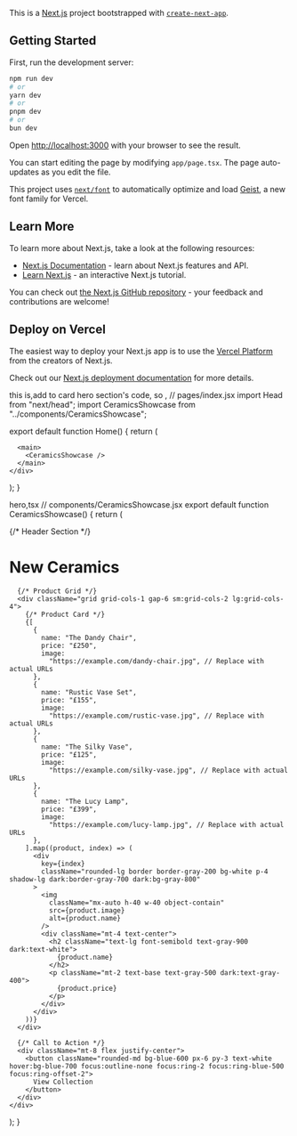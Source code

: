 This is a [Next.js](https://nextjs.org) project bootstrapped with [`create-next-app`](https://nextjs.org/docs/app/api-reference/cli/create-next-app).

## Getting Started

First, run the development server:

```bash
npm run dev
# or
yarn dev
# or
pnpm dev
# or
bun dev
```

Open [http://localhost:3000](http://localhost:3000) with your browser to see the result.

You can start editing the page by modifying `app/page.tsx`. The page auto-updates as you edit the file.

This project uses [`next/font`](https://nextjs.org/docs/app/building-your-application/optimizing/fonts) to automatically optimize and load [Geist](https://vercel.com/font), a new font family for Vercel.

## Learn More

To learn more about Next.js, take a look at the following resources:

- [Next.js Documentation](https://nextjs.org/docs) - learn about Next.js features and API.
- [Learn Next.js](https://nextjs.org/learn) - an interactive Next.js tutorial.

You can check out [the Next.js GitHub repository](https://github.com/vercel/next.js) - your feedback and contributions are welcome!

## Deploy on Vercel

The easiest way to deploy your Next.js app is to use the [Vercel Platform](https://vercel.com/new?utm_medium=default-template&filter=next.js&utm_source=create-next-app&utm_campaign=create-next-app-readme) from the creators of Next.js.

Check out our [Next.js deployment documentation](https://nextjs.org/docs/app/building-your-application/deploying) for more details.

this is,add to card hero section's code, so , 
// pages/index.jsx
import Head from "next/head";
import CeramicsShowcase from "../components/CeramicsShowcase";

export default function Home() {
  return (
    <div className="min-h-screen bg-gray-100 dark:bg-gray-900">
      <Head>
        <title>Ceramics Showcase</title>
        <link rel="icon" href="/favicon.ico" />
      </Head>

      <main>
        <CeramicsShowcase />
      </main>
    </div>
  );
}

hero,tsx
// components/CeramicsShowcase.jsx
export default function CeramicsShowcase() {
  return (
    <div className="mx-auto max-w-7xl px-4 sm:px-6 lg:px-8">
      {/* Header Section */}
      <div className="mb-8 text-center">
        <h1 className="text-4xl font-bold text-gray-900 dark:text-white">
          New Ceramics
        </h1>
      </div>

      {/* Product Grid */}
      <div className="grid grid-cols-1 gap-6 sm:grid-cols-2 lg:grid-cols-4">
        {/* Product Card */}
        {[
          {
            name: "The Dandy Chair",
            price: "£250",
            image:
              "https://example.com/dandy-chair.jpg", // Replace with actual URLs
          },
          {
            name: "Rustic Vase Set",
            price: "£155",
            image:
              "https://example.com/rustic-vase.jpg", // Replace with actual URLs
          },
          {
            name: "The Silky Vase",
            price: "£125",
            image:
              "https://example.com/silky-vase.jpg", // Replace with actual URLs
          },
          {
            name: "The Lucy Lamp",
            price: "£399",
            image:
              "https://example.com/lucy-lamp.jpg", // Replace with actual URLs
          },
        ].map((product, index) => (
          <div
            key={index}
            className="rounded-lg border border-gray-200 bg-white p-4 shadow-lg dark:border-gray-700 dark:bg-gray-800"
          >
            <img
              className="mx-auto h-40 w-40 object-contain"
              src={product.image}
              alt={product.name}
            />
            <div className="mt-4 text-center">
              <h2 className="text-lg font-semibold text-gray-900 dark:text-white">
                {product.name}
              </h2>
              <p className="mt-2 text-base text-gray-500 dark:text-gray-400">
                {product.price}
              </p>
            </div>
          </div>
        ))}
      </div>

      {/* Call to Action */}
      <div className="mt-8 flex justify-center">
        <button className="rounded-md bg-blue-600 px-6 py-3 text-white hover:bg-blue-700 focus:outline-none focus:ring-2 focus:ring-blue-500 focus:ring-offset-2">
          View Collection
        </button>
      </div>
    </div>
  );
}
